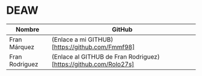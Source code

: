 # DEAW
| Nombre | GitHub |
| ------------- | ------------- |
| Fran Márquez  | (Enlace a mi GITHUB) [https://github.com/Fmmf98]  |
| Fran Rodriguez | (Enlace al GITHUB de Fran Rodriguez)  [https://github.com/Rolo27s]|
